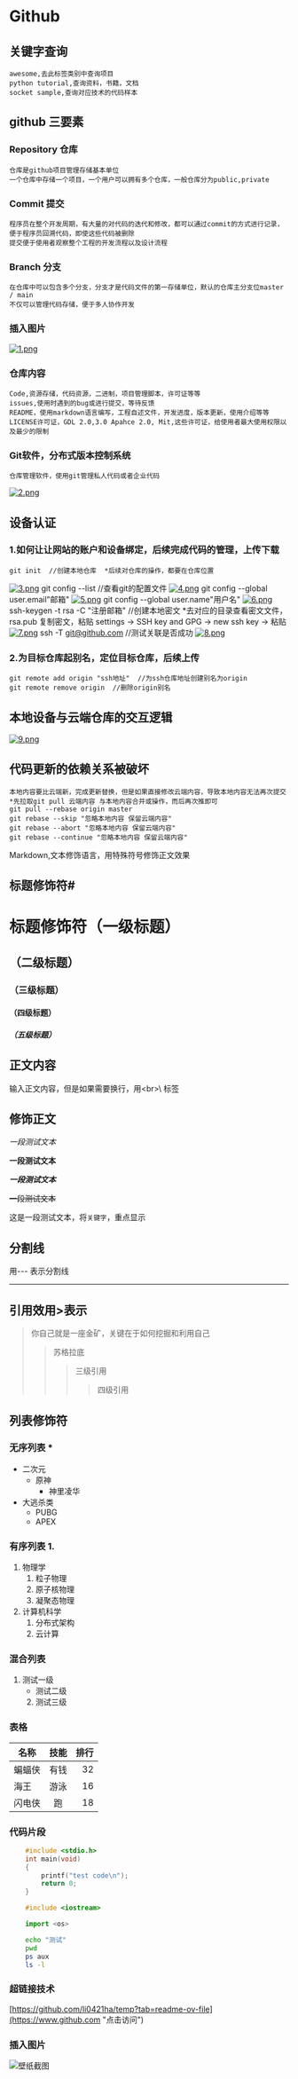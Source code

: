 # Github
## 关键字查询
	awesome,去此标签类别中查询项目
	python tutorial,查询资料，书籍，文档
	socket sample,查询对应技术的代码样本
## github 三要素
### Repository 仓库
	仓库是github项目管理存储基本单位
	一个仓库中存储一个项目，一个用户可以拥有多个仓库，一般仓库分为public,private
### Commit 提交
	程序员在整个开发周期，有大量的对代码的迭代和修改，都可以通过commit的方式进行记录，便于程序员回溯代码，即使这些代码被删除
	提交便于使用者观察整个工程的开发流程以及设计流程
### Branch 分支
	在仓库中可以包含多个分支，分支才是代码文件的第一存储单位，默认的仓库主分支位master / main
	不仅可以管理代码存储，便于多人协作开发
### 插入图片
[![1.png](https://i.postimg.cc/yWC8n3DV/1.png)](https://postimg.cc/FkGvHRbq)

### 仓库内容
	Code,资源存储，代码资源，二进制，项目管理脚本，许可证等等
	issues,使用时遇到的bug或进行提交，等待反馈
	README，使用markdown语言编写，工程自述文件，开发进度，版本更新，使用介绍等等
	LICENSE许可证，GDL 2.0,3.0 Apahce 2.0, Mit,这些许可证，给使用者最大使用权限以及最少的限制
### Git软件，分布式版本控制系统
	仓库管理软件，使用git管理私人代码或者企业代码
[![2.png](https://i.postimg.cc/3J9XS2XS/2.png)](https://postimg.cc/56YQjYkL)
## 设备认证
### 1.如何让让网站的账户和设备绑定，后续完成代码的管理，上传下载
	git init  //创建本地仓库	*后续对仓库的操作，都要在仓库位置
[![3.png](https://i.postimg.cc/Y0D19HCc/3.png)](https://postimg.cc/30pySzG9)
	git config --list  //查看git的配置文件
[![4.png](https://i.postimg.cc/zDxwpnSd/4.png)](https://postimg.cc/Hj77k8N5)
	git config --global user.email"邮箱"
[![5.png](https://i.postimg.cc/wBkRMpwW/5.png)](https://postimg.cc/SXJx1wF8)
	git config --global user.name"用户名"
[![6.png](https://i.postimg.cc/1t5nNjTy/6.png)](https://postimg.cc/hJ6PkpcY)
	ssh-keygen -t rsa -C "注册邮箱"  //创建本地密文
	*去对应的目录查看密文文件，rsa.pub 复制密文，粘贴 settings -> SSH key and GPG -> new ssh key -> 粘贴
[![7.png](https://i.postimg.cc/rpgzc9p3/7.png)](https://postimg.cc/rd0qNxxN)
	ssh -T git@github.com  //测试关联是否成功
[![8.png](https://i.postimg.cc/jdXjyXH5/8.png)](https://postimg.cc/Whdjv0fL)
### 2.为目标仓库起别名，定位目标仓库，后续上传
	git remote add origin "ssh地址"  //为ssh仓库地址创建别名为origin
	git remote remove origin  //删除origin别名
## 本地设备与云端仓库的交互逻辑
[![9.png](https://i.postimg.cc/Y9qRq8zW/9.png)](https://postimg.cc/Y4ZYd6Vr)
## 代码更新的依赖关系被破坏
	本地内容要比云端新，完成更新替换，但是如果直接修改云端内容，导致本地内容无法再次提交
	*先拉取git pull 云端内容 与本地内容合并或操作，而后再次推即可
	git pull --rebase origin master
	git rebase --skip "忽略本地内容 保留云端内容"
	git rebase --abort "忽略本地内容 保留云端内容"
	git rebase --continue "忽略本地内容 保留云端内容"


Markdown,文本修饰语言，用特殊符号修饰正文效果<br>

## 标题修饰符\#

# 标题修饰符（一级标题）
## （二级标题）
### （三级标题）
#### （四级标题）
##### （五级标题）


## 正文内容
   
   输入正文内容，但是如果需要换行，用\<br\>\ 标签

## 修饰正文

   *一段测试文本*

   **一段测试文本**

   ***一段测试文本***

   ~~一段测试文本~~

   这是一段测试文本，将`关键字`，重点显示
## 分割线
   
   用\-\-\- 表示分割线

---

## 引用效用\>表示
> 你自己就是一座金矿，关键在于如何挖掘和利用自己
>> 苏格拉底
>>> 三级引用
>>>> 四级引用

## 列表修饰符
### 无序列表 \*
* 二次元
  * 原神
    * 神里凌华
* 大逃杀类
  * PUBG
  * APEX

### 有序列表 1.
1. 物理学
   1. 粒子物理
   2. 原子核物理
   3. 凝聚态物理
2. 计算机科学
   1. 分布式架构
   2. 云计算
### 混合列表
1. 测试一级
   * 测试二级
   2. 测试三级

### 表格
名称|技能|排行
--|:--:|--:|
蝙蝠侠|有钱|32
海王|游泳|16
闪电侠|跑|18

### 代码片段

```c
	#include <stdio.h>
	int main(void)
	{
		printf("test code\n");
		return 0;
	}
```

```cpp
	#include <iostream>
```
```python
	import <os>
```
```bash
	echo "测试"
	pwd
	ps aux
	ls -l
```

### 超链接技术

[https://github.com/li0421ha/temp?tab=readme-ov-file](https://www.github.com "点击访问")

### 插入图片
![壁纸截图](C://Users//DELL//Desktop//是的我是神.jpg "悬停标题")

